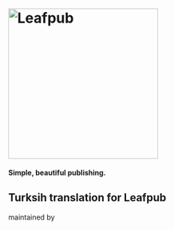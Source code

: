 # <img src="https://leafpub.org/content/uploads/2016/11/leafpub-logo-1.png" alt="Leafpub" width="300">
**Simple, beautiful publishing.**



## Turksih translation for Leafpub

maintained by 
